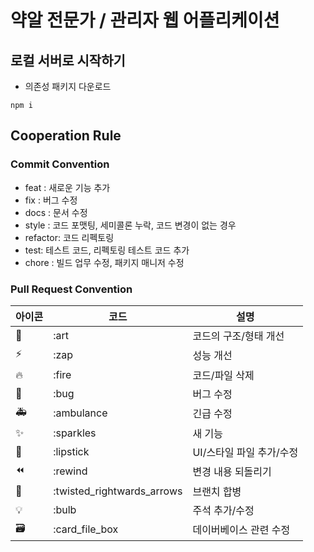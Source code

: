 # 약알 전문가 / 관리자 웹 어플리케이션

## 로컬 서버로 시작하기

- 의존성 패키지 다운로드

```shell
npm i
```

## Cooperation Rule

### Commit Convention

- feat : 새로운 기능 추가
- fix : 버그 수정
- docs : 문서 수정
- style : 코드 포맷팅, 세미콜론 누락, 코드 변경이 없는 경우
- refactor: 코드 리펙토링
- test: 테스트 코드, 리펙토링 테스트 코드 추가
- chore : 빌드 업무 수정, 패키지 매니저 수정

### Pull Request Convention

| 아이콘 | 코드                         | 설명              |
|-----|----------------------------|-----------------|
| 🎨  | :art                       | 코드의 구조/형태 개선    |
| ⚡️  | :zap                       | 성능 개선           |
| 🔥  | :fire                      | 코드/파일 삭제        |
| 🐛  | :bug                       | 버그 수정           |
| 🚑  | :ambulance                 | 긴급 수정           |
| ✨   | :sparkles                  | 새 기능            |
| 💄  | :lipstick                  | UI/스타일 파일 추가/수정 |
| ⏪   | :rewind                    | 변경 내용 되돌리기      |
| 🔀  | :twisted_rightwards_arrows | 브랜치 합병          |
| 💡  | :bulb                      | 주석 추가/수정        |
| 🗃  | :card_file_box             | 데이버베이스 관련 수정    |